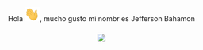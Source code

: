 <p align="center">Hola <img src="https://raw.githubusercontent.com/ABSphreak/ABSphreak/master/gifs/Hi.gif" width="30px">, mucho gusto mi nombr es Jefferson Bahamon</p>

###

<div align="center">
  <img height="" src="https://images.pexels.com/photos/577585/pexels-photo-577585.jpeg?auto=compress&cs=tinysrgb&w=1260&h=750&dpr=1"  />
</div>

###
